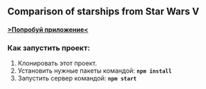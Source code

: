 ## Comparison of starships from Star Wars V

#### [>Попробуй приложение<](https://lacuba.github.io/star-wars-starships/)

### Как запустить проект:

1. Клонировать этот проект.
2. Установить нужные пакеты командой: **`npm install`**
3. Запустить сервер командой: **`npm start`**
